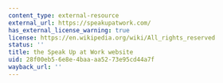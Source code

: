 ```yaml
---
content_type: external-resource
external_url: https://speakupatwork.com/
has_external_license_warning: true
license: https://en.wikipedia.org/wiki/All_rights_reserved
status: ''
title: the Speak Up at Work website
uid: 28f00eb5-6e8e-4baa-aa52-73e95cd44a7f
wayback_url: ''
---
```

